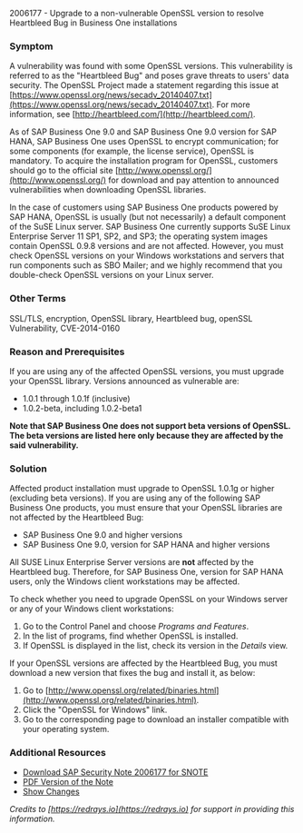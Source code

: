 2006177 - Upgrade to a non-vulnerable OpenSSL version to resolve Heartbleed Bug in Business One installations

### Symptom
A vulnerability was found with some OpenSSL versions. This vulnerability is referred to as the "Heartbleed Bug" and poses grave threats to users' data security. The OpenSSL Project made a statement regarding this issue at [https://www.openssl.org/news/secadv_20140407.txt](https://www.openssl.org/news/secadv_20140407.txt). For more information, see [http://heartbleed.com/](http://heartbleed.com/).

As of SAP Business One 9.0 and SAP Business One 9.0 version for SAP HANA, SAP Business One uses OpenSSL to encrypt communication; for some components (for example, the license service), OpenSSL is mandatory. To acquire the installation program for OpenSSL, customers should go to the official site [http://www.openssl.org/](http://www.openssl.org/) for download and pay attention to announced vulnerabilities when downloading OpenSSL libraries.

In the case of customers using SAP Business One products powered by SAP HANA, OpenSSL is usually (but not necessarily) a default component of the SuSE Linux server. SAP Business One currently supports SuSE Linux Enterprise Server 11 SP1, SP2, and SP3; the operating system images contain OpenSSL 0.9.8 versions and are not affected. However, you must check OpenSSL versions on your Windows workstations and servers that run components such as SBO Mailer; and we highly recommend that you double-check OpenSSL versions on your Linux server.

### Other Terms
SSL/TLS, encryption, OpenSSL library, Heartbleed bug, openSSL Vulnerability, CVE-2014-0160

### Reason and Prerequisites
If you are using any of the affected OpenSSL versions, you must upgrade your OpenSSL library. Versions announced as vulnerable are:

- 1.0.1 through 1.0.1f (inclusive)
- 1.0.2-beta, including 1.0.2-beta1

**Note that SAP Business One does not support beta versions of OpenSSL. The beta versions are listed here only because they are affected by the said vulnerability.**

### Solution
Affected product installation must upgrade to OpenSSL 1.0.1g or higher (excluding beta versions). If you are using any of the following SAP Business One products, you must ensure that your OpenSSL libraries are not affected by the Heartbleed Bug:

- SAP Business One 9.0 and higher versions
- SAP Business One 9.0, version for SAP HANA and higher versions

All SUSE Linux Enterprise Server versions are **not** affected by the Heartbleed bug. Therefore, for SAP Business One, version for SAP HANA users, only the Windows client workstations may be affected.

To check whether you need to upgrade OpenSSL on your Windows server or any of your Windows client workstations:

1. Go to the Control Panel and choose *Programs and Features*.
2. In the list of programs, find whether OpenSSL is installed.
3. If OpenSSL is displayed in the list, check its version in the *Details* view.

If your OpenSSL versions are affected by the Heartbleed Bug, you must download a new version that fixes the bug and install it, as below:

1. Go to [http://www.openssl.org/related/binaries.html](http://www.openssl.org/related/binaries.html).
2. Click the "OpenSSL for Windows" link.
3. Go to the corresponding page to download an installer compatible with your operating system.

### Additional Resources
- [Download SAP Security Note 2006177 for SNOTE](https://notesdownloads.sap.com/note/0040000018097262017)
- [PDF Version of the Note](https://userapps.support.sap.com/sap/support/sfm/notes/print/0002006177?language=en-US&token=4C99EBA8E9B9BB3A3D8412936C962084)
- [Show Changes](https://me.sap.com/notesLatestChanges/0002006177/E/diff)

*Credits to [https://redrays.io](https://redrays.io) for support in providing this information.*